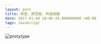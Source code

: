 ```yaml
---
layout: post
title: 原型，原型链，构造函数
date: 2017-01-04 18:06:24.000000000 +08:00
tags: JavaScript
---
```


![protytype](/myblog/assets/images/prototype.jpeg)
